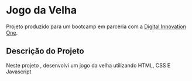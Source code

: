 # Jogo da Velha

 Projeto produzido para um bootcamp em parceria com a [Digital Innovation One](https://digitalinnovation.one/).

## Descrição do Projeto
Neste projeto , desenvolvi um jogo da velha utilizando HTML, CSS E Javascript